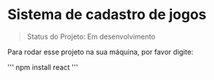 <h1>Sistema de cadastro de jogos</h1>

>Status do Projeto: Em desenvolvimento

Para rodar esse projeto na sua máquina, por favor digite:

'''
npm install react
'''
